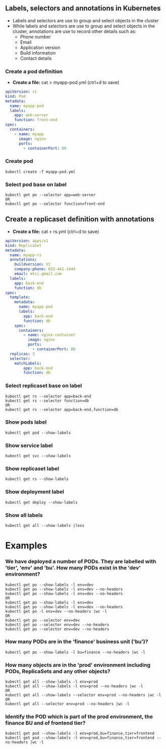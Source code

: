 
## Labels, selectors and annotations in Kubernetes
- Labels and selectors are use to group and select objects in the cluster
- While labels and selectors are use to group and select objects in the cluster, annotations are use to record other details such as:
    - Phone number
    - Email 
    - Application version
    - Build information
    - Contact details

### Create a pod definition
-  **Create a file:** cat > myapp-pod.yml (ctrl+d to save)
```yaml
apiVersion: v1
kind: Pod 
metadata:
  name: myapp-pod 
  labels: 
    app: web-server   
    function: front-end     
spec:
  containers: 
    - name: myapp 
      image: nginx
      ports:
        - containerPort: 80 
```
### Create pod
```
kubectl create -f myapp-pod.yml
```

### Select pod base on label
```
kubectl get po --selector app=web-server
OR
kubectl get po --selector function=front-end
```

## Create a replicaset definition with annotations
-  **Create a file:** cat > rs.yml (ctrl+d to save)
```yaml
apiVersion: apps/v1
kind: ReplicaSet
metadata:
  name: myapp-rs
  annotations:
    buildversion: V1
    company-phone: 852-441-1444
    email: mtci.gmail.com 
  labels:
    app: back-end
    function: db
spec:
  template:
    metadata:
      name: myapp-pod 
      labels: 
        app: back-end
        function: db     
    spec:
      containers: 
        - name: nginx-container
          image: nginx
          ports:
            - containerPort: 80 
  replicas: 3
  selector:
    matchLabels:
        app: back-end
        function: db
```
### Select replicaset base on label
```
kubectl get rs --selector app=back-end
kubectl get rs --selector function=db
OR
kubectl get rs --selector app=back-end,function=db
```

### Show pods label
```
kubectl get pod --show-labels
```

### Show service label
```
kubectl get svc --show-labels
```

### Show replicaset label
```
kubectl get rs --show-labels
```

### Show deployment label
```
kubectl get deploy --show-labels
```

### Show all labels
```
kubectl get all --show-labels |less
```

# Examples
### We have deployed a number of PODs. They are labelled with 'tier', 'env' and 'bu'. How many PODs exist in the 'dev' environment?
```
kubectl get po --show-labels -l env=dev
kubectl get po --show-labels -l env=dev --no-headers
kubectl get po --show-labels -l env=dev --no-headers
OR
kubectl get po --show-labels -l env=dev
kubectl get po --show-labels -l env=dev --no-headers
kubectl get po -l env=dev --no-headers |wc -l
OR
kubectl get po --selector env=dev
kubectl get po --selector env=dev --no-headers
kubectl get po --selector env=dev --no-headers
```

### How many PODs are in the 'finance' business unit ('bu')?
```
kubectl get po --show-labels -l bu=finance --no-headers |wc -l
```

### How many objects are in the 'prod' environment including PODs, ReplicaSets and any other objects?
```
kubectl get all --show-labels -l env=prod
kubectl get all --show-labels -l env=prod --no-headers |wc -l
OR
kubectl get all --show-labels --selector env=prod --no-headers |wc -l
OR
kubectl get all --selector env=prod --no-headers |wc -l
```

### Identify the POD which is part of the prod environment, the finance BU and of frontend tier?
```
kubectl get pod --show-labels -l env=prod,bu=finance,tier=frontend
kubectl get pod --show-labels -l env=prod,bu=finance,tier=frontend --no-headers |wc -l
```